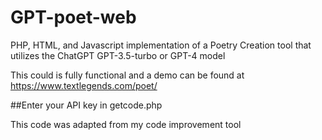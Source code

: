 # GPT-poet-web

PHP, HTML, and Javascript implementation of a Poetry Creation tool that utilizes the ChatGPT GPT-3.5-turbo or GPT-4 model

This could is fully functional and a demo can be found at https://www.textlegends.com/poet/

##Enter your API key in getcode.php

This code was adapted from my code improvement tool
